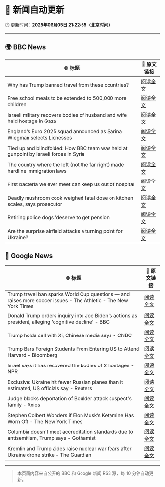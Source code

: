 # 🧠 新闻自动更新

🕒 更新时间：**2025年06月05日 21:22:55（北京时间）**

---

## 🌍 BBC News

| 🌐 标题 | 🔗 原文链接 |
|--------|-------------|
| Why has Trump banned travel from these countries? | [阅读全文](https://www.bbc.com/news/articles/cz6329yvwdvo) |
| Free school meals to be extended to 500,000 more children | [阅读全文](https://www.bbc.com/news/articles/cdr5mr5l2d1o) |
| Israeli military recovers bodies of husband and wife held hostage in Gaza | [阅读全文](https://www.bbc.com/news/articles/c989rl23zzno) |
| England's Euro 2025 squad announced as Sarina Wiegman selects Lionesses | [阅读全文](https://www.bbc.com/sport/football/articles/ceqgp23xjl4o) |
| Tied up and blindfolded: How BBC team was held at gunpoint by Israeli forces in Syria | [阅读全文](https://www.bbc.com/news/articles/c4grldkeyv5o) |
| The country where the left (not the far right) made hardline immigration laws | [阅读全文](https://www.bbc.com/news/articles/c1mgkd93r4yo) |
| First bacteria we ever meet can keep us out of hospital | [阅读全文](https://www.bbc.com/news/articles/cgr5lej9l8lo) |
| Deadly mushroom cook weighed fatal dose on kitchen scales, says prosecutor | [阅读全文](https://www.bbc.com/news/articles/c93yxgyln5po) |
| Retiring police dogs 'deserve to get pension' | [阅读全文](https://www.bbc.com/news/articles/cr7z907rmggo) |
| Are the surprise airfield attacks a turning point for Ukraine? | [阅读全文](https://www.bbc.com/news/articles/cn4gp2g7g47o) |

## 📰 Google News

| 🌐 标题 | 🔗 原文链接 |
|--------|-------------|
| Trump travel ban sparks World Cup questions — and raises more soccer issues - The Athletic - The New York Times | [阅读全文](https://news.google.com/rss/articles/CBMihgFBVV95cUxNUEVKckM0dXFHVG51T1RkNHlpVkNXbmV1NUlJZFlvNEkyUkozVXlKc2dKa3hTb1M2ZzdkYlRiRzVTTFgwSXA4MXl1elFGemJGcjVpbjdhRm5OQ1lLWmRXd3NDSnRMVHNDVS0yMDc0S09TanlvZG0zQ2NzalhZN3Q0cEpkOGxEdw?oc=5) |
| Donald Trump orders inquiry into Joe Biden's actions as president, alleging 'cognitive decline' - BBC | [阅读全文](https://news.google.com/rss/articles/CBMiWkFVX3lxTFB6SXh1dU9XYlphZ1VZZm9KdENTbFJmSW1MeWlpdEQ2cDZzRzlDZnlmOWZCUVdvZ1pPZ0FndGNIMFR4eWp6RDhUOENCT25GQjVveDFGUmtOajdDZ9IBX0FVX3lxTE1Yc1BkR3kzMHgyczl2Tm14MW13Q0IyQVNOVkthZjlaY3RMTkVoS3lrTEZJMkt6LU1yMzBWNVloLVdtaE5OQlpOMGVWUWRoSW1vMWdyZXBGS28zV05VYUhV?oc=5) |
| Trump holds call with Xi, Chinese media says - CNBC | [阅读全文](https://news.google.com/rss/articles/CBMihgFBVV95cUxORFllUkwyanJlZFhUbEp2eHlYa2RQUE5GZW92N2NCWHlfSVlxUENJZVZ5VEVzRzJnbUhQbFNubDA0OUI3Nkc1YW1EQmtJS3AyQVI0LVZRdXdLRjFlNXFJMzFxTjJESXFJVWt2OHdaVEg3YUhJdTlhRV9pM1Ficl8tSjQzUG03dw?oc=5) |
| Trump Bars Foreign Students From Entering US to Attend Harvard - Bloomberg | [阅读全文](https://news.google.com/rss/articles/CBMiyAFBVV95cUxPekMwOW1rUzd1NmttekFpX3hfWWdITzFmakJTQUFmS1FnNm5OSURFdjdXMU50WmFHUXdQQnJVZUNYOGNNWEpiODNzcDFkaDVxMzNrbjg0STg4T05qN3BBYkJBTlZmNGFxdzNHdVo5dEJNN0l4Tm1rYmRyRnFGbENhcGFiYV9XVy1wTHQyU2FQUEhmWm50NG5VS0lXeEVGZmJkSmNuclYtOGtYcnpuT2RTYnB2amZSaHBKQlZvU2JXT1kwUWwwcGdJOQ?oc=5) |
| Israel says it has recovered the bodies of 2 hostages - NPR | [阅读全文](https://news.google.com/rss/articles/CBMigwFBVV95cUxPbC13SUFadk9QUUhtSEtKZnVOU2FVWjlnd2g5Q3JwMGlRQTN4WHctRE9zN3FSSFByRGtjQUdPNFlHdFhLdkgwSEdwRUoxZ3ZfaThrUll6TUU2c25GTmRzZllqOXlSYlQ3amxGcUczc0E3c2liWHZONHVoY3RYVWo2cnpMRQ?oc=5) |
| Exclusive: Ukraine hit fewer Russian planes than it estimated, US officials say - Reuters | [阅读全文](https://news.google.com/rss/articles/CBMiygFBVV95cUxPeDFoYU9nbkhBWmdZQnhvdnVaVnlWVWo0NlNsWU5WZ3lYc0VhSGludEY5ZV9oSXplTDc5bVBxQUJDdlM4bzRvclVFd2U2bGg1SDJlUHVsTnR4WjU4dTZhNk9UN2ZRR3J2TElOY0pDRTlmSkowTTZpZmZTNVZ1aVdmTVZzWE1Femd0NFQ1TDgzdmFnZWNFVlNnZUZETm91R2x1Nk5TaWJ1ZEpDc0NSWWszV0lNa0NBeDBWcTJNOWJydUdxX2owN0d4RzVn?oc=5) |
| Judge blocks deportation of Boulder attack suspect's family - Axios | [阅读全文](https://news.google.com/rss/articles/CBMihwFBVV95cUxNemdFNnZVWDBpcXFKb1EzRFo0Z092bFVRQlhqZ1pwSDlQRldLR08yQzNSc0dPQUw4RkV6Rm1JSFNmdWpGTjdDVG9OaHluZ2dxUVdTMk14SmcyVHpUVVdGbTA4RmR2Zm1VdVJGWWszVk5BeW8xX0MxYTJjLUtxRWgwQXpSenEzNFE?oc=5) |
| Stephen Colbert Wonders if Elon Musk’s Ketamine Has Worn Off - The New York Times | [阅读全文](https://news.google.com/rss/articles/CBMilAFBVV95cUxPdnZ3OVRoOFlRZ1cwYVlrVUxRTElSdXE2RFU5X0F3X3FUdktvUnEwMFBZWWNfazZqaHhZVHV0LVhFQWxzTlBpLUpUSXdOYUdIZHp5WE5KeXl6SnRKQU1hemN3VWhQdkpNWXFvbFlRTTJYUGt1emNON0lOTHZSbmxWV2NuMTRmTzd5eWNCWGhpcnZWSmNv?oc=5) |
| Columbia doesn't meet accreditation standards due to antisemitism, Trump says - Gothamist | [阅读全文](https://news.google.com/rss/articles/CBMipAFBVV95cUxQVnQzYzduUzh4WmVUdHA5NUZ1ajVQUzFnT1hoTjAyNE15eHNmRC03MHFQdE1PNGxnT1hIMVpaVkJTNzZ6aldjeFdOdWctb25uRkFUOGMxblpXYnI1cUdObjNqRjE2VTg5X0ROUDJBV19LZlByYUNIN28zOEJ0MW5wMFNhblcwSWR6RDVuUVgxS09EOW5RYVhPaDdBbk1lM0llQWp6Zg?oc=5) |
| Kremlin and Trump aides raise nuclear war fears after Ukraine drone strike - The Guardian | [阅读全文](https://news.google.com/rss/articles/CBMihAFBVV95cUxPNmw3X0QzZUVqeXM3ZTczS2gtNVFYRnJ5RHJDQXNxZXkxeVFMYTNBNlp4Z3g0REFhY2M1Z3VRWTlDWjFpc3QwelZDVm5GNVk4Q2lMMF85MGNBLXoxOHFhUmhzNC1EejFXZHRObWZxM1BQNVlreFI3ZFlOSlpLcG1pWEFzRFg?oc=5) |

---
> 本页面内容来自公开的 BBC 和 Google 新闻 RSS 源，每 10 分钟自动更新。